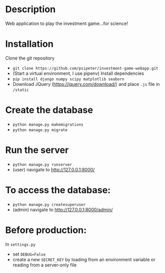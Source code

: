 # Description
Web application to play the investment game...for science!

# Installation
Clone the git repository
- ```git clone https://github.com/psipeter/investment-game-webapp.git```
- (Start a virtual environment, I use pipenv)
Install dependencies
- ```pip install django numpy scipy matplotlib seaborn```
- Download JQuery (https://jquery.com/download/) and place ```.js``` file in ```/static```

# Create the database
- ```python manage.py makemigrations```
- ```python manage.py migrate```

# Run the server
- ```python manage.py runserver```
- (user) navigate to http://127.0.0.1:8000/

# To access the database:
- ```python manage.py createsuperuser ```
- (admin) navigate to http://127.0.0.1:8000/admin/


# Before production:
In ```settings.py```
- set ```DEBUG=False```
- create a new ```SECRET_KEY``` by loading from an environment variable or reading from a server-only file
